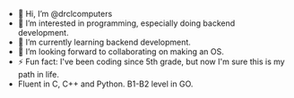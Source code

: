 - 👋 Hi, I’m @drclcomputers
- 👀 I’m interested in programming, especially doing backend development.
- 🌱 I’m currently learning backend development.
- 💞️ I’m looking forward to collaborating on making an OS.
- ⚡ Fun fact: I've been coding since 5th grade, but now I'm sure this is my path in life.
- Fluent in C, C++ and Python. B1-B2 level in GO. 

<!---
drclcomputers/drclcomputers is a ✨ special ✨ repository because its `README.md` (this file) appears on your GitHub profile.
You can click the Preview link to take a look at your changes.
--->
